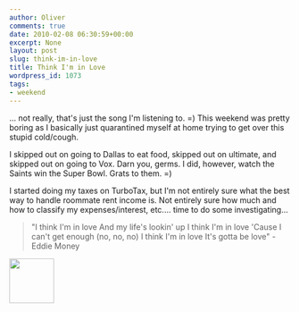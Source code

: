 ```yaml
---
author: Oliver
comments: true
date: 2010-02-08 06:30:59+00:00
excerpt: None
layout: post
slug: think-im-in-love
title: Think I'm in Love
wordpress_id: 1073
tags:
- weekend
---
```


... not really, that's just the song I'm listening to. =)  This weekend was pretty boring as I basically just quarantined myself at home trying to get over this stupid cold/cough.

I skipped out on going to Dallas to eat food, skipped out on ultimate, and skipped out on going to Vox.  Darn you, germs.  I did, however, watch the Saints win the Super Bowl.  Grats to them. =)

I started doing my taxes on TurboTax, but I'm not entirely sure what the best way to handle roommate rent income is.  Not entirely sure how much and how to classify my expenses/interest, etc.... time to do some investigating...

<blockquote class="lyrics">"I think I'm in love
And my life's lookin' up
I think I'm in love
'Cause I can't get enough (no, no, no)
I think I'm in love
It's gotta be love" - Eddie Money</blockquote>

<a href="https://www.owiber.com/?attachment_id=1074" rel="attachment wp-att-1074"><img src="https://www.owiber.com/wp-content/uploads/2010/02/Photo-on-2010-02-08-at-00.27-80x80.jpg" alt="" title="Photo on 2010-02-08 at 00.27" width="80" height="80" class="alignnone size-thumbnail wp-image-1074" /></a>